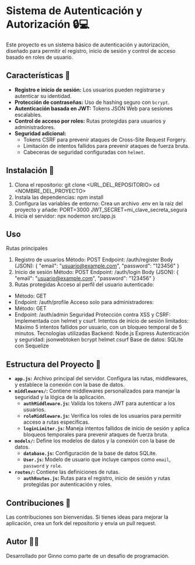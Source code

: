 # Sistema de Autenticación y Autorización 🔒💻

Este proyecto es un sistema básico de autenticación y autorización, diseñado para permitir el registro, inicio de sesión y control de acceso basado en roles de usuario.

## Características 🌟

- **Registro e inicio de sesión:** Los usuarios pueden registrarse y autenticar su identidad.
- **Protección de contraseñas:** Uso de hashing seguro con `bcrypt`.
- **Autenticación basada en JWT:** Tokens JSON Web para sesiones escalables.
- **Control de acceso por roles:** Rutas protegidas para usuarios y administradores.
- **Seguridad adicional:**
  - Tokens CSRF para prevenir ataques de Cross-Site Request Forgery.
  - Limitación de intentos fallidos para prevenir ataques de fuerza bruta.
  - Cabeceras de seguridad configuradas con `helmet`.

## Instalación 🚀

1. Clona el repositorio:
   git clone <URL_DEL_REPOSITORIO>
   cd <NOMBRE_DEL_PROYECTO>
2. Instala las dependencias:
npm install
3. Configura las variables de entorno:
Crea un archivo .env en la raíz del proyecto y añade:
PORT=3000
JWT_SECRET=mi_clave_secreta_segura
4. Inicia el servidor:
npx nodemon src/app.js

## Uso 
Rutas principales
1. Registro de usuarios
Método: POST
Endpoint: /auth/register
Body (JSON):
{
    "email": "usuario@example.com",
    "password": "123456"
}
2. Inicio de sesión
Método: POST
Endpoint: /auth/login
Body (JSON):
{
    "email": "usuario@example.com",
    "password": "123456"
}
3. Rutas protegidas
Acceso al perfil del usuario autenticado:
- Método: GET
- Endpoint: /auth/profile
Acceso solo para administradores:
- Método: GET
- Endpoint: /auth/admin
Seguridad
Protección contra XSS y CSRF: Implementada con helmet y csurf.
Intentos de inicio de sesión limitados: Máximo 5 intentos fallidos por usuario, con un bloqueo temporal de 5 minutos.
Tecnologías utilizadas
Backend:
Node.js
Express
Autenticación y seguridad:
jsonwebtoken
bcrypt
helmet
csurf
Base de datos:
SQLite con Sequelize

## Estructura del Proyecto 📂
- **`app.js`:** Archivo principal del servidor. Configura las rutas, middlewares, y establece la conexión con la base de datos.
- **`middlewares/`:** Contiene middlewares personalizados para manejar la seguridad y la lógica de la aplicación.
  - **`authMiddleware.js`:** Valida los tokens JWT para autenticar a los usuarios.
  - **`roleMiddleware.js`:** Verifica los roles de los usuarios para permitir acceso a rutas específicas.
  - **`loginLimiter.js`:** Maneja intentos fallidos de inicio de sesión y aplica bloqueos temporales para prevenir ataques de fuerza bruta.
- **`models/`:** Define los modelos de datos y la conexión con la base de datos.
  - **`database.js`:** Configuración de la base de datos SQLite.
  - **`User.js`:** Modelo de usuario que incluye campos como `email`, `password` y `role`.
- **`routes/`:** Contiene las definiciones de rutas.
  - **`authRoutes.js`:** Rutas para el registro, inicio de sesión y rutas protegidas por autenticación y roles.

## Contribuciones 🤝
Las contribuciones son bienvenidas. Si tienes ideas para mejorar la aplicación, crea un fork del repositorio y envía un pull request.

## Autor 🧑‍💻
Desarrollado por Ginno como parte de un desafío de programación.
